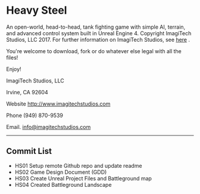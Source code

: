# Heavy Steel


An open-world, head-to-head, tank fighting game with simple AI, terrain, and advanced control system built in Unreal Engine 4.
Copyright ImagiTech Studios, LLC 2017. For further information on ImagiTech Studios, see [here](http://www.imagitechstudios.com/) .


You're welcome to download, fork or do whatever else legal with all the files!


Enjoy!


ImagiTech Studios, LLC

Irvine, CA 92604

Website http://www.imagitechstudios.com

Phone (949) 870-9539

Email. info@imagitechstudios.com

---

## Commit List

* HS01 Setup remote Github repo and update readme
* HS02 Game Design Document (GDD)
* HS03 Create Unreal Project Files and Battleground map
* HS04 Created Battleground Landscape
